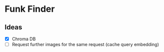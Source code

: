 # Funk Finder

## Ideas

- [x] Chroma DB
- [ ] Request further images for the same request (cache query embedding)
